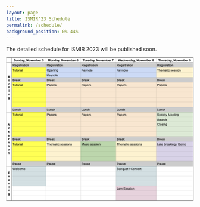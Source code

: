```yaml
---
layout: page
title: ISMIR'23 Schedule
permalink: /schedule/
background_position: 0% 44%
---
```

The detailed schedule for ISMIR 2023 will be published soon. 

![Draft of the schedule for ISMIR 2023](assets/img/draft_program.png)
